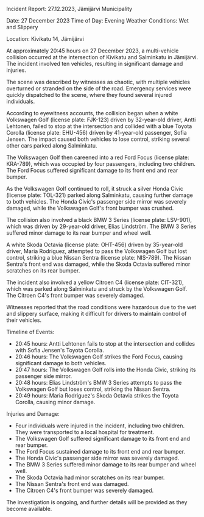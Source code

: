 Incident Report: 27.12.2023, Jämijärvi Municipality

Date: 27 December 2023
Time of Day: Evening
Weather Conditions: Wet and Slippery

Location: Kivikatu 14, Jämijärvi

At approximately 20:45 hours on 27 December 2023, a multi-vehicle collision occurred at the intersection of Kivikatu and Salminkatu in Jämijärvi. The incident involved ten vehicles, resulting in significant damage and injuries.

The scene was described by witnesses as chaotic, with multiple vehicles overturned or stranded on the side of the road. Emergency services were quickly dispatched to the scene, where they found several injured individuals.

According to eyewitness accounts, the collision began when a white Volkswagen Golf (license plate: FJK-123) driven by 32-year-old driver, Antti Lehtonen, failed to stop at the intersection and collided with a blue Toyota Corolla (license plate: EHU-456) driven by 41-year-old passenger, Sofia Jensen. The impact caused both vehicles to lose control, striking several other cars parked along Salminkatu.

The Volkswagen Golf then careened into a red Ford Focus (license plate: KRA-789), which was occupied by four passengers, including two children. The Ford Focus suffered significant damage to its front end and rear bumper.

As the Volkswagen Golf continued to roll, it struck a silver Honda Civic (license plate: TOL-321) parked along Salminkatu, causing further damage to both vehicles. The Honda Civic's passenger side mirror was severely damaged, while the Volkswagen Golf's front bumper was crushed.

The collision also involved a black BMW 3 Series (license plate: LSV-901), which was driven by 29-year-old driver, Elias Lindström. The BMW 3 Series suffered minor damage to its rear bumper and wheel well.

A white Skoda Octavia (license plate: OHT-456) driven by 35-year-old driver, Maria Rodriguez, attempted to pass the Volkswagen Golf but lost control, striking a blue Nissan Sentra (license plate: NIS-789). The Nissan Sentra's front end was damaged, while the Skoda Octavia suffered minor scratches on its rear bumper.

The incident also involved a yellow Citroen C4 (license plate: CIT-321), which was parked along Salminkatu and struck by the Volkswagen Golf. The Citroen C4's front bumper was severely damaged.

Witnesses reported that the road conditions were hazardous due to the wet and slippery surface, making it difficult for drivers to maintain control of their vehicles.

Timeline of Events:

* 20:45 hours: Antti Lehtonen fails to stop at the intersection and collides with Sofia Jensen's Toyota Corolla.
* 20:46 hours: The Volkswagen Golf strikes the Ford Focus, causing significant damage to both vehicles.
* 20:47 hours: The Volkswagen Golf rolls into the Honda Civic, striking its passenger side mirror.
* 20:48 hours: Elias Lindström's BMW 3 Series attempts to pass the Volkswagen Golf but loses control, striking the Nissan Sentra.
* 20:49 hours: Maria Rodriguez's Skoda Octavia strikes the Toyota Corolla, causing minor damage.

Injuries and Damage:

* Four individuals were injured in the incident, including two children. They were transported to a local hospital for treatment.
* The Volkswagen Golf suffered significant damage to its front end and rear bumper.
* The Ford Focus sustained damage to its front end and rear bumper.
* The Honda Civic's passenger side mirror was severely damaged.
* The BMW 3 Series suffered minor damage to its rear bumper and wheel well.
* The Skoda Octavia had minor scratches on its rear bumper.
* The Nissan Sentra's front end was damaged.
* The Citroen C4's front bumper was severely damaged.

The investigation is ongoing, and further details will be provided as they become available.